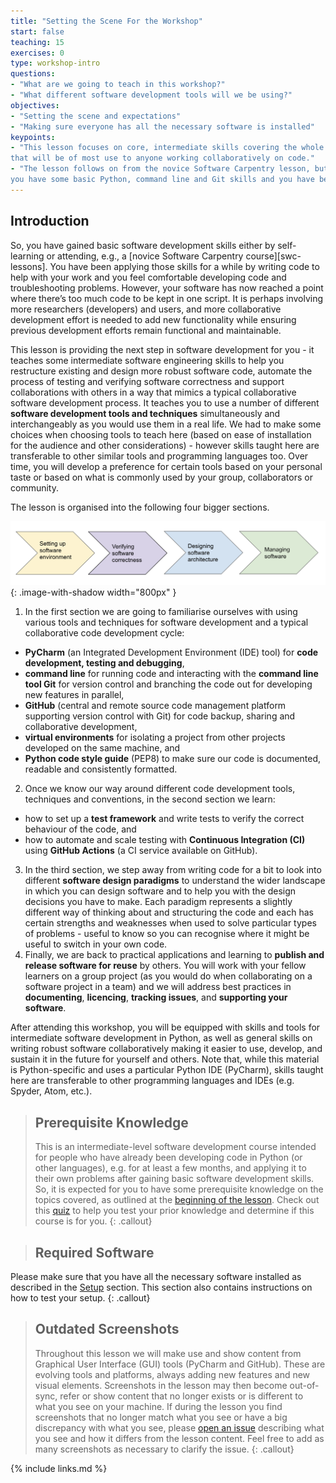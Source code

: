 ```yaml
---
title: "Setting the Scene For the Workshop"
start: false
teaching: 15
exercises: 0
type: workshop-intro
questions:
- "What are we going to teach in this workshop?"
- "What different software development tools will we be using?"
objectives:
- "Setting the scene and expectations"
- "Making sure everyone has all the necessary software is installed"
keypoints:
- "This lesson focuses on core, intermediate skills covering the whole software development life-cycle
that will be of most use to anyone working collaboratively on code."
- "The lesson follows on from the novice Software Carpentry lesson, but this not a prerequisite for attending as long as
you have some basic Python, command line and Git skills and you have been using them to write code to help with your work."
---
```


## Introduction
So, you have gained basic software development skills either by self-learning or attending, e.g., a [novice Software
Carpentry course][swc-lessons]. You have been applying those skills for a while by writing code to help with your work
and you feel comfortable developing code and troubleshooting problems. However, your software
has now reached a point where there’s too much code to be kept in one script. It is perhaps involving more
researchers (developers) and users, and more collaborative development effort is needed to add new functionality
while ensuring previous development efforts remain functional and maintainable.

This lesson is providing the next step in software development for you - it teaches some intermediate software
engineering skills to help you restructure existing and design more robust software code,
automate the process of testing and verifying software correctness and support collaborations with others in a way that mimics a typical collaborative
software development process. It teaches you to use a number of different **software development tools and techniques**
simultaneously and interchangeably as you would use them in a real life. We had to make some choices when choosing
tools to teach here (based on ease of installation for the audience and other considerations) - however
skills taught here are transferable to other similar tools and programming languages too.
Over time, you will develop a preference for certain tools based on your personal taste or based on what is commonly used by your group, collaborators or community.

The lesson is organised into the following
four bigger sections.

![Course overview](../fig/course-overview.png){: .image-with-shadow width="800px" }

1. In the first section we are going to familiarise ourselves with using various tools and techniques for
software development and a typical collaborative code development cycle:
- **PyCharm** (an Integrated Development Environment (IDE) tool) for **code development, testing and debugging**,
- **command line** for running code and interacting with the **command line tool Git** for version control and
branching the code out for developing new features in parallel,
- **GitHub** (central and remote source code management platform supporting version control with Git) for code backup, sharing and
collaborative development,
- **virtual environments** for isolating a project from other projects developed on the same machine, and
- **Python code style guide** (PEP8) to make sure our code is documented, readable and consistently formatted.
2. Once we know our way around different code development tools, techniques and conventions, in the second section we learn:
- how to set up a **test framework** and write tests to verify the correct behaviour of the code, and
- how to automate and scale testing with **Continuous Integration (CI)** using
**GitHub Actions** (a CI service available on GitHub).
3. In the third section, we step away from writing code for a bit to look into different **software design paradigms**
to understand the wider landscape in which you can design software and to help you with the
design decisions you have to make. Each paradigm represents a slightly different way of thinking about and structuring
the code and each has certain strengths and weaknesses when used to solve particular types of problems -
useful to know so you can recognise where it might be useful to switch in your own code.
4. Finally, we are back to practical applications and learning to **publish and release
software for reuse** by others. You will work with your fellow learners on a group project (as you would do when
collaborating on a software project in a team) and we will address best practices in **documenting**, **licencing**, **tracking
issues**, and **supporting your software**.

After attending this workshop, you will be equipped with skills and tools for intermediate software development in Python,
as well as general skills on writing robust software collaboratively making it easier to use, develop,
and sustain it in the future for yourself and others. Note that, while this material is Python-specific
and uses a particular Python IDE (PyCharm), skills taught here are transferable to other
programming languages and IDEs (e.g. Spyder, Atom, etc.).

> ## Prerequisite Knowledge
> This is an intermediate-level software development course intended for people who have already been developing code in
> Python (or other languages), e.g. for at least a few months, and applying it to their own problems
> after gaining basic software development skills.
> So, it is expected for you to have some prerequisite knowledge on the topics covered, as outlined at the [beginning of the lesson](/index.html#prerequisites).
Check out this [quiz](../quiz/index.html) to help you test your prior knowledge and determine if this course is for you.
{: .callout}

> ## Required Software
Please make sure that you have all the necessary software installed as described in the [Setup](../setup.html) section.
This section also contains instructions on how to test your setup.
{: .callout}

> ## Outdated Screenshots
> Throughout this lesson we will make use and show content from Graphical User Interface (GUI) tools (PyCharm and GitHub).
> These are evolving tools and platforms, always adding new features and new visual elements.
> Screenshots in the lesson may then become out-of-sync, refer or show content that no longer exists or is different to
> what you see on your machine. If during the lesson you find screenshots that no longer match what you see or have
> a big discrepancy with what you see, please [open an issue](https://github.com/softwaresaved/python-intermediate-development/issues/new) describing what you see and how it differs from the lesson
> content. Feel free to add as many screenshots as necessary to clarify the issue.
{: .callout}

{% include links.md %}
